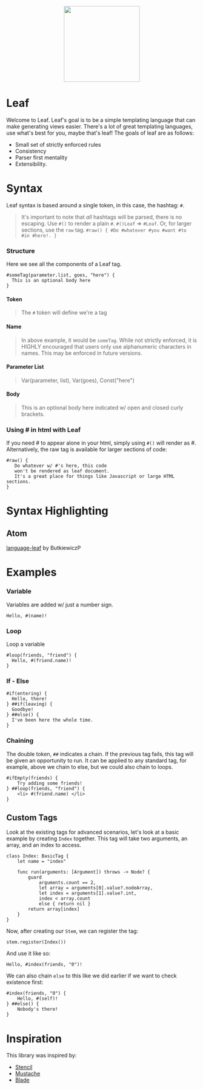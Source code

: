 <p align="center"><img src="http://upload.wikimedia.org/wikipedia/commons/9/9d/Pear_Leaf.jpg" width="200"></img></p>

# Leaf

Welcome to Leaf. Leaf's goal is to be a simple templating language that can make generating views easier. There's a lot of great templating languages, use what's best for you, maybe that's leaf! The goals of leaf are as follows:

- Small set of strictly enforced rules
- Consistency
- Parser first mentality
- Extensibility.

# Syntax

Leaf syntax is based around a single token, in this case, the hashtag: `#`.


>It's important to note that _all_ hashtags will be parsed, there is no escaping. Use `#()` to render a plain `#`. `#()Leaf` => `#Leaf`. Or, for larger sections, use the `raw` tag. `#raw() { #Do #whatever #you #want #to #in #here!. }`

### Structure

Here we see all the components of a Leaf tag.

```leaf
#someTag(parameter.list, goes, "here") {
  This is an optional body here
}
```

#### Token

> The `#` token will define we're a tag

#### Name

>In above example, it would be `someTag`. While not strictly enforced, it is HIGHLY encouraged that users only use alphanumeric characters in names. This may be enforced in future versions.

#### Parameter List

> Var(parameter, list), Var(goes), Const("here")

#### Body

> This is an optional body here indicated w/ open and closed curly brackets.

### Using # in html with Leaf

If you need # to appear alone in your html, simply using `#()` will render as #. Alternatively, the raw tag is available for larger sections of code:

```leaf
#raw() {
   Do whatever w/ #'s here, this code
   won't be rendered as leaf document.
   It's a great place for things like Javascript or large HTML sections.
}
```

# Syntax Highlighting

## Atom

[language-leaf](https://atom.io/packages/language-leaf) by ButkiewiczP

# Examples

### Variable

Variables are added w/ just a number sign.

```leaf
Hello, #(name)!
```

### Loop

Loop a variable

```leaf
#loop(friends, "friend") {
  Hello, #(friend.name)!
}
```

### If - Else

```leaf
#if(entering) {
  Hello, there!
} ##if(leaving) {
  Goodbye!
} ##else() {
  I've been here the whole time.
}
```

### Chaining

The double token, `##` indicates a chain. If the previous tag fails, this tag will be given an opportunity to run. It can be applied to any standard tag, for example, above we chain to else, but we could also chain to loops.

```
#ifEmpty(friends) {
    Try adding some friends!
} ##loop(friends, "friend") {
    <li> #(friend.name) </li>
}
```

## Custom Tags

Look at the existing tags for advanced scenarios, let's look at a basic example by creating `Index` together. This tag will take two arguments, an array, and an index to access.

```
class Index: BasicTag {
    let name = "index"

    func run(arguments: [Argument]) throws -> Node? {
        guard
            arguments.count == 2,
            let array = arguments[0].value?.nodeArray,
            let index = arguments[1].value?.int,
            index < array.count
            else { return nil }
        return array[index]
    }
}
```

Now, after creating our `Stem`, we can register the tag:

```
stem.register(Index())
```

And use it like so:

```
Hello, #index(friends, "0")!
```

We can also chain `else` to this like we did earlier if we want to check existence first:

```
#index(friends, "0") {
    Hello, #(self)!
} ##else() {
    Nobody's there!
}
```

# Inspiration

This library was inspired by:

- [Stencil](https://github.com/kylef/stencil)
- [Mustache](https://github.com/groue/GRMustache.swift)
- [Blade](https://laravel.com/docs/5.0/templates)
